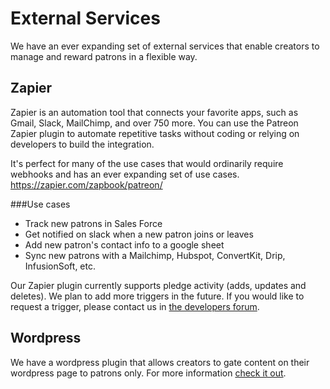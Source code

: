 # External Services
We have an ever expanding set of external services that enable creators to manage and reward patrons in a flexible way.

## Zapier
Zapier is an automation tool that connects your favorite apps, such as Gmail, Slack, MailChimp, and over 750 more. You can use the Patreon Zapier plugin to automate repetitive tasks without coding or relying on developers to build the integration.

It's perfect for many of the use cases that would ordinarily require webhooks and has an ever expanding set of use cases.
<a href="https://zapier.com/zapbook/patreon/" target="_blank">https://zapier.com/zapbook/patreon/</a>

###Use cases
* Track new patrons in Sales Force
* Get notified on slack when a new patron joins or leaves
* Add new patron's contact info to a google sheet
* Sync new patrons with a Mailchimp, Hubspot, ConvertKit, Drip, InfusionSoft, etc.


Our Zapier plugin currently supports pledge activity (adds, updates and deletes). We plan to add more triggers in the future. If you would like to request a trigger, please contact us in <a href="https://www.patreondevelopers.com/" target="_blank">the developers forum</a>.

## Wordpress
We have a wordpress plugin that allows creators to gate content on their wordpress page to patrons only. For more information [check it out](https://www.patreon.com/apps/wordpress).
